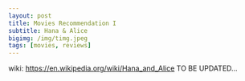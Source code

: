 ```yaml
---
layout: post
title: Movies Recommendation I
subtitle: Hana & Alice
bigimg: /img/timg.jpeg
tags: [movies, reviews]
---
```


wiki: https://en.wikipedia.org/wiki/Hana_and_Alice
TO BE UPDATED...
